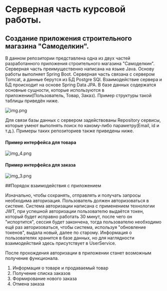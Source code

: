 # Серверная часть курсовой работы.

## Создание приложения строительного магазина "Самоделкин".

В данном репозитории представлена одна из двух частей разработанного приложения строительного магазина "Самоделкин". Серверная часть преимущественно написана на языке Java. Основу работы выполняет Spring Boot.
Серверная часть связана с сервером Tomcat, а данные берутся из БД Postgre SQl. Взаимодействие сервера и БД происходит на основе
Spring Data JPA. В базе данных содержатся основные сущности, которые используются в приложении(Пользователь, Товар, Заказ).
Пример структуры такой таблицы приведён ниже.

![img.png](target/Images/img.png) 

Для связи базы данных c сервером задействованы Repository сервисы, которые умеют выполнять поиск по 
какому-либо параметру(Email, id и т.д.). Примеры таких репозиториев также приведены ниже.

#### Пример интерфейса для товара
![img_4.png](target/Images/img_4.png)
#### Пример интерфейса для заказа
![img_3.png](target/Images/img_3.png)

##Порядок взаимодействия c приложением

Изначально, чтобы сохранять, отправлять и получать запросы необходима авторизация. Пользователь
должен авторизоваться в системе. Система авторизации написана с применением технологии JWT, при
успешной авторизации пользователю выдаётся токен, который будет исправно работать 30 минут, после
чего он "испортится", сессия будет закончена, тогда пользователю необходимо ещё раз авторизоваться,
чтобы система, используя "обновление токенов", выдала новый, далее по старому. Информация о пользователях
хранится в базе данных, но для наглядности взаимодействий здесь присутствует в UserService.

После прохождения авторизации в приложении станет возможным получение функционала.
1) Информация о товаре и продаваемый товар
2) Получение списка заказов
3) Формирование нового заказа
4) Отмена заказа

